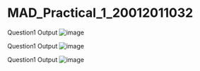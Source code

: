 # MAD_Practical_1_20012011032

Question1 
Output
![image](https://user-images.githubusercontent.com/105494475/186191874-474fe669-e51d-4b61-9d2f-af95930ca023.png)

Question1 
Output
![image](https://user-images.githubusercontent.com/105494475/186191874-474fe669-e51d-4b61-9d2f-af95930ca023.png)

Question1 
Output
![image](https://user-images.githubusercontent.com/105494475/186191874-474fe669-e51d-4b61-9d2f-af95930ca023.png)
